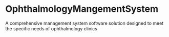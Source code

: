 # OphthalmologyMangementSystem
 A comprehensive management system software solution designed to meet the specific needs of ophthalmology clinics
